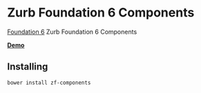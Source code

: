 Zurb Foundation 6 Components
=============================

[Foundation 6][] Zurb Foundation 6 Components

**[Demo][]**


## Installing
```
bower install zf-components
```

[Demo]: http://redcastor.github.io/zf-components/demo/
[Foundation 6]: https://foundation.zurb.com/sites/docs/
